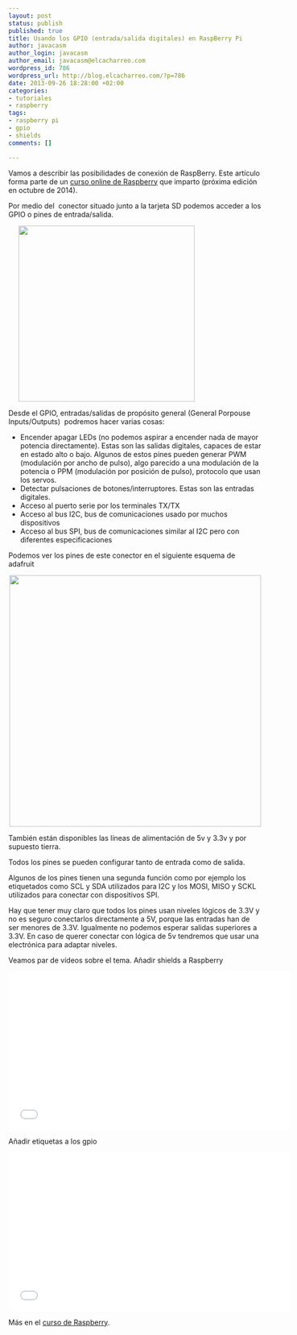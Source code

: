 ```yaml
--- 
layout: post
status: publish
published: true
title: Usando los GPIO (entrada/salida digitales) en RaspBerry Pi
author: javacasm
author_login: javacasm
author_email: javacasm@elcacharreo.com
wordpress_id: 786
wordpress_url: http://blog.elcacharreo.com/?p=786
date: 2013-09-26 18:28:00 +02:00
categories: 
- tutoriales
- raspberry
tags: 
- raspberry pi
- gpio
- shields
comments: []

---
```

Vamos a describir las posibilidades de conexión de RaspBerry. Este artículo forma parte de un <a href="http://cevug.ugr.es/raspberry_pi">curso online de Raspberry</a> que imparto (próxima edición en octubre de 2014).

Por medio del  conector situado junto a la tarjeta SD podemos acceder a los GPIO o pines de entrada/salida.

<img class="alignleft" style="margin-left: 20px; margin-right: 20px;" title="Conector GPIO" src="https://learn.adafruit.com/system/guides/images/000/000/166/medium800/gpio.jpg?1396720373" alt="" width="350" />

Desde el GPIO, entradas/salidas de propósito general (General Porpouse Inputs/Outputs)  podremos hacer varias cosas:

<ul>
    <li>Encender apagar LEDs (no podemos aspirar a encender nada de mayor potencia directamente). Estas son las salidas digitales, capaces de estar en estado alto o bajo. Algunos de estos pines pueden generar PWM (modulación por ancho de pulso), algo parecido a una modulación de la potencia o PPM (modulación por posición de pulso), protocolo que usan los servos.</li>
    <li>Detectar pulsaciones de botones/interruptores. Estas son las entradas digitales.</li>
    <li>Acceso al puerto serie por los terminales TX/TX</li>
    <li>Acceso al bus I2C, bus de comunicaciones usado por muchos dispositivos</li>
    <li>Acceso al bus SPI, bus de comunicaciones similar al I2C pero con diferentes especificaciones</li>
</ul>

Podemos ver los pines de este conector en el siguiente esquema de adafruit

<p style="text-align: center;"><img class="aligncenter" title="conector" src="https://learn.adafruit.com/system/assets/assets/000/003/059/medium800/learn_raspberry_pi_gpio-srm.png?1396790782" alt="" width="500" /></p>

También están disponibles las líneas de alimentación de 5v y 3.3v y por supuesto tierra.

Todos los pines se pueden configurar tanto de entrada como de salida.

Algunos de los pines tienen una segunda función como por ejemplo los etiquetados como SCL y SDA utilizados para I2C y los MOSI, MISO y SCKL utilizados para conectar con dispositivos SPI.

Hay que tener muy claro que todos los pines usan niveles lógicos de 3.3V y no es seguro conectarlos directamente a 5V, porque las entradas han de ser menores de 3.3V. Igualmente no podemos esperar salidas superiores a 3.3V. En caso de querer conectar con lógica de 5v tendremos que usar una electrónica para adaptar niveles.

Veamos par de vídeos sobre el tema.
Añadir shields a Raspberry

<iframe src="//www.youtube.com/embed/J9ZolkLrbdg?list=UU7XTqg_2BUtzSGV7hxYeo5Q" width="560" height="315" frameborder="0" allowfullscreen="allowfullscreen"></iframe>

Añadir etiquetas a los gpio

<iframe src="//www.youtube.com/embed/9UiZ7m6UacM?list=UU7XTqg_2BUtzSGV7hxYeo5Q" width="560" height="315" frameborder="0" allowfullscreen="allowfullscreen"></iframe>

Más en el <a href="http://cevug.ugr.es/raspberry_pi">curso de Raspberry</a>.
